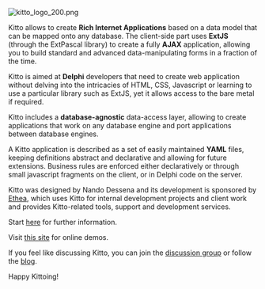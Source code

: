 ![kitto_logo_200.png](wiki/kitto_logo_200.png)

Kitto allows to create **Rich Internet Applications** based on a data model that can be mapped onto any database. The client-side part uses **ExtJS** (through the ExtPascal library) to create a fully **AJAX** application, allowing you to build standard and advanced data-manipulating forms in a fraction of the time.

Kitto is aimed at **Delphi** developers that need to create web application without delving into the intricacies of HTML, CSS, Javascript or learning to use a particular library such as ExtJS, yet it allows access to the bare metal if required.

Kitto includes a **database-agnostic** data-access layer, allowing to create applications that work on any database engine and port applications between database engines.

A Kitto application is described as a set of easily maintained **YAML** files, keeping definitions abstract and declarative and allowing for future extensions. Business rules are enforced either declaratively or through small javascript fragments on the client, or in Delphi code on the server.

Kitto was designed by Nando Dessena and its development is sponsored by [Ethea](http://www.ethea.it/), which uses Kitto for internal development projects and client work and provides Kitto-related tools, support and development services.

Start [here](Kitto-at-a-glance) for further information.

Visit [this site](http://kitto.ethea.it) for online demos.

If you feel like discussing Kitto, you can join the [discussion group](https://groups.google.com/forum/#!forum/kitto-discuss) or follow the [blog](http://kittoing.blogspot.it/).

Happy Kittoing!
